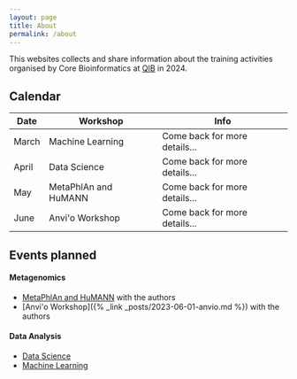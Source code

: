 ```yaml
---
layout: page
title: About
permalink: /about
---
```


This websites collects and share information about the training activities organised by Core Bioinformatics at [QIB](https://www.quadram.ac.uk) in 2024.

## Calendar

| Date       | Workshop                   | Info                        |
|------------|----------------------------|-----------------------------|
| March      | Machine Learning           | Come back for more details...          |
| April      | Data Science               | Come back for more details...          |
| May        | MetaPhlAn and HuMANN       | Come back for more details...          |
| June       | Anvi'o Workshop            | Come back for more details...          |


## Events planned

#### Metagenomics

* [MetaPhlAn and HuMANN](/workshops/metaphlan-humann) with the authors
* [Anvi'o Workshop]({% _link _posts/2023-06-01-anvio.md %}) with the authors

#### Data Analysis

* [Data Science](/workshops/data-science)
* [Machine Learning](/workshops/machine-learning)

